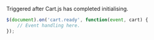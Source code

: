 Triggered after Cart.js has completed initialising.

```js
$(document).on('cart.ready', function(event, cart) {
    // Event handling here.
});
```
